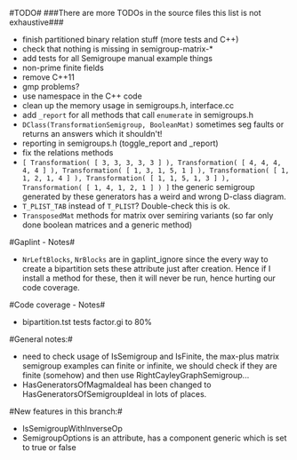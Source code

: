 #TODO#
###There are more TODOs in the source files this list is not exhaustive###

* finish partitioned binary relation stuff (more tests and C++)
* check that nothing is missing in semigroup-matrix-*
* add tests for all Semigroupe manual example things
* non-prime finite fields
* remove C++11
* gmp problems?
* use namespace in the C++ code
* clean up the memory usage in semigroups.h, interface.cc
* add `_report` for all methods that call `enumerate` in semigroups.h
* `DClass(TransformationSemigroup, BooleanMat)` sometimes seg faults or returns an answers which it shouldn't!
* reporting in semigroups.h (toggle_report and _report)
* fix the relations methods
* `[ Transformation( [ 3, 3, 3, 3, 3 ] ), Transformation( [ 4, 4, 4, 4, 4 ] ),
  Transformation( [ 1, 3, 1, 5, 1 ] ), Transformation( [ 1, 1, 2, 1, 4 ] ),
  Transformation( [ 1, 1, 5, 1, 3 ] ), Transformation( [ 1, 4, 1, 2, 1 ] ) ]`
  the generic semigroup generated by these generators has a weird and wrong
  D-class diagram. 
* `T_PLIST_TAB` instead of `T_PLIST`? Double-check this is ok.
* `TransposedMat` methods for matrix over semiring variants (so far only done boolean matrices and a generic method)

#Gaplint - Notes#

* `NrLeftBlocks`, `NrBlocks` are in gaplint_ignore since the every way to create 
  a bipartition sets these attribute just after creation. Hence if I install a
  method for these, then it will never be run, hence hurting our code coverage. 

#Code coverage - Notes#

* bipartition.tst tests factor.gi to 80%

#General notes:#

* need to check usage of IsSemigroup and IsFinite, the max-plus matrix
  semigroup examples can finite or infinite, we should check if they are finite
  (somehow) and then use RightCayleyGraphSemigroup...
* HasGeneratorsOfMagmaIdeal has been changed to HasGeneratorsOfSemigroupIdeal
  in lots of places.

#New features in this branch:#

* IsSemigroupWithInverseOp 
* SemigroupOptions is an attribute, has a component generic which is set to
  true or false
